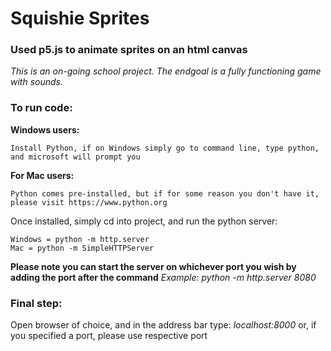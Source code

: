 # Squishie Sprites
### Used p5.js to animate sprites on an html canvas 
_This is an on-going school project. The endgoal is a fully functioning game with sounds._

### To run code:

__Windows users:__
```
Install Python, if on Windows simply go to command line, type python, and microsoft will prompt you
```
__For Mac users:__
```
Python comes pre-installed, but if for some reason you don't have it, please visit https://www.python.org
```
Once installed, simply cd into project, and run the python server:
```
Windows = python -m http.server 
Mac = python -m SimpleHTTPServer
```
__Please note you can start the server on whichever port you wish by adding the port after the command__ _Example: python -m http.server 8080_

### Final step:

Open browser of choice, and in the address bar type: _localhost:8000_ or, if you specified a port, please use respective port

